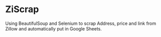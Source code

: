# ZiScrap
 Using BeautifulSoup and Selenium to scrap Address, price and link from Zillow and automatically put in Google Sheets.
